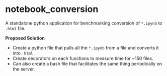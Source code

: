 # notebook_conversion

A standalone python application for benchmarking conversion of `*.ipynb` to `.html` file.

**Proposed Solution**

- Create a python file that pulls all the `*.ipynb` from a file and converts it into `.html` 
- Create decorators on each functions to measure time for ~150 files.
- Can also create a bash file that facilitates the same thing periodically on the server.
